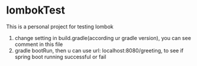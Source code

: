 # lombokTest
This is a personal project for testing lombok

1. change setting in build.gradle(according ur gradle version), you can see comment in this file
2. gradle bootRun, then u can use url: localhost:8080/greeting, to see if spring boot running successful or fail
